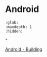 # Android

```{toctree}
:glob:
:maxdepth: 1
:hidden:

*
```

[Android - Building](./android_building.md)
